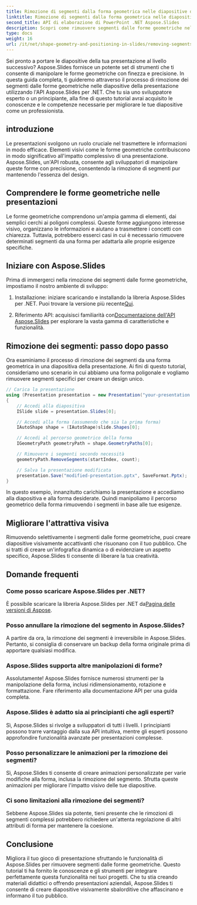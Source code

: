 ```yaml
---
title: Rimozione di segmenti dalla forma geometrica nelle diapositive della presentazione
linktitle: Rimozione di segmenti dalla forma geometrica nelle diapositive della presentazione
second_title: API di elaborazione di PowerPoint .NET Aspose.Slides
description: Scopri come rimuovere segmenti dalle forme geometriche nelle diapositive di presentazione utilizzando l'API Aspose.Slides per .NET. Guida passo passo con il codice sorgente. Migliora le tue diapositive con precisione.
type: docs
weight: 16
url: /it/net/shape-geometry-and-positioning-in-slides/removing-segments-geometry-shape/
---
```


Sei pronto a portare le diapositive della tua presentazione al livello successivo? Aspose.Slides fornisce un potente set di strumenti che ti consente di manipolare le forme geometriche con finezza e precisione. In questa guida completa, ti guideremo attraverso il processo di rimozione dei segmenti dalle forme geometriche nelle diapositive della presentazione utilizzando l'API Aspose.Slides per .NET. Che tu sia uno sviluppatore esperto o un principiante, alla fine di questo tutorial avrai acquisito le conoscenze e le competenze necessarie per migliorare le tue diapositive come un professionista.

## introduzione

Le presentazioni svolgono un ruolo cruciale nel trasmettere le informazioni in modo efficace. Elementi visivi come le forme geometriche contribuiscono in modo significativo all'impatto complessivo di una presentazione. Aspose.Slides, un'API robusta, consente agli sviluppatori di manipolare queste forme con precisione, consentendo la rimozione di segmenti pur mantenendo l'essenza del design.

## Comprendere le forme geometriche nelle presentazioni

Le forme geometriche comprendono un'ampia gamma di elementi, dai semplici cerchi ai poligoni complessi. Queste forme aggiungono interesse visivo, organizzano le informazioni e aiutano a trasmettere i concetti con chiarezza. Tuttavia, potrebbero esserci casi in cui è necessario rimuovere determinati segmenti da una forma per adattarla alle proprie esigenze specifiche.

## Iniziare con Aspose.Slides

Prima di immergerci nella rimozione dei segmenti dalle forme geometriche, impostiamo il nostro ambiente di sviluppo:

1.  Installazione: iniziare scaricando e installando la libreria Aspose.Slides per .NET. Puoi trovare la versione più recente[Qui](https://releases.aspose.com/slides/net/).

2.  Riferimento API: acquisisci familiarità con[Documentazione dell'API Aspose.Slides](https://reference.aspose.com/slides/net/) per esplorare la vasta gamma di caratteristiche e funzionalità.

## Rimozione dei segmenti: passo dopo passo

Ora esaminiamo il processo di rimozione dei segmenti da una forma geometrica in una diapositiva della presentazione. Ai fini di questo tutorial, consideriamo uno scenario in cui abbiamo una forma poligonale e vogliamo rimuovere segmenti specifici per creare un design unico.

```csharp
// Carica la presentazione
using (Presentation presentation = new Presentation("your-presentation.pptx"))
{
    // Accedi alla diapositiva
    ISlide slide = presentation.Slides[0];

    // Accedi alla forma (assumendo che sia la prima forma)
    IAutoShape shape = (IAutoShape)slide.Shapes[0];

    // Accedi al percorso geometrico della forma
    IGeometryPath geometryPath = shape.GeometryPaths[0];

    // Rimuovere i segmenti secondo necessità
    geometryPath.RemoveSegments(startIndex, count);

    // Salva la presentazione modificata
    presentation.Save("modified-presentation.pptx", SaveFormat.Pptx);
}
```

In questo esempio, innanzitutto carichiamo la presentazione e accediamo alla diapositiva e alla forma desiderate. Quindi manipoliamo il percorso geometrico della forma rimuovendo i segmenti in base alle tue esigenze.

## Migliorare l'attrattiva visiva

Rimuovendo selettivamente i segmenti dalle forme geometriche, puoi creare diapositive visivamente accattivanti che risuonano con il tuo pubblico. Che si tratti di creare un'infografica dinamica o di evidenziare un aspetto specifico, Aspose.Slides ti consente di liberare la tua creatività.

## Domande frequenti

### Come posso scaricare Aspose.Slides per .NET?

 È possibile scaricare la libreria Aspose.Slides per .NET da[Pagina delle versioni di Aspose](https://releases.aspose.com/slides/net/). 

### Posso annullare la rimozione del segmento in Aspose.Slides?

A partire da ora, la rimozione dei segmenti è irreversibile in Aspose.Slides. Pertanto, si consiglia di conservare un backup della forma originale prima di apportare qualsiasi modifica.

### Aspose.Slides supporta altre manipolazioni di forme?

Assolutamente! Aspose.Slides fornisce numerosi strumenti per la manipolazione della forma, inclusi ridimensionamento, rotazione e formattazione. Fare riferimento alla documentazione API per una guida completa.

### Aspose.Slides è adatto sia ai principianti che agli esperti?

Sì, Aspose.Slides si rivolge a sviluppatori di tutti i livelli. I principianti possono trarre vantaggio dalla sua API intuitiva, mentre gli esperti possono approfondire funzionalità avanzate per presentazioni complesse.

### Posso personalizzare le animazioni per la rimozione dei segmenti?

Sì, Aspose.Slides ti consente di creare animazioni personalizzate per varie modifiche alla forma, inclusa la rimozione del segmento. Sfrutta queste animazioni per migliorare l'impatto visivo delle tue diapositive.

### Ci sono limitazioni alla rimozione dei segmenti?

Sebbene Aspose.Slides sia potente, tieni presente che le rimozioni di segmenti complessi potrebbero richiedere un'attenta regolazione di altri attributi di forma per mantenere la coesione.

## Conclusione

Migliora il tuo gioco di presentazione sfruttando le funzionalità di Aspose.Slides per rimuovere segmenti dalle forme geometriche. Questo tutorial ti ha fornito le conoscenze e gli strumenti per integrare perfettamente questa funzionalità nei tuoi progetti. Che tu stia creando materiali didattici o offrendo presentazioni aziendali, Aspose.Slides ti consente di creare diapositive visivamente sbalorditive che affascinano e informano il tuo pubblico.
